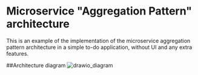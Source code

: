 # Microservice "Aggregation Pattern" architecture
This is an example of the implementation of the microservice aggregation pattern architecture in a simple to-do application, without UI and any extra features.

##Architecture diagram
![drawio_diagram](https://github.com/wojciechignasiak/microservice_aggregation_pattern_architecture/images/microservice_aggregation_pattern_architecture.jpg?raw=true)
